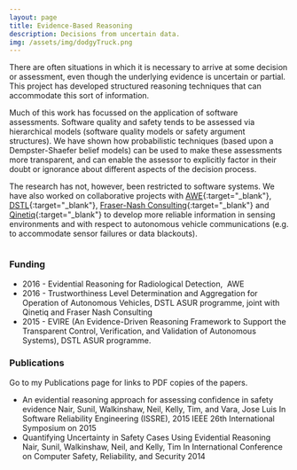 ```yaml
---
layout: page
title: Evidence-Based Reasoning
description: Decisions from uncertain data.
img: /assets/img/dodgyTruck.png
---
```

There are often situations in which it is necessary to arrive at some decision or assessment, even though the underlying evidence is uncertain or partial. This project has developed structured reasoning techniques that can accommodate this sort of information.

Much of this work has focussed on the application of software assessments. Software quality and safety tends to be assessed via hierarchical models (software quality models or safety argument structures). We have shown how probabilistic techniques (based upon a Dempster-Shaefer belief models) can be used to make these assessments more transparent, and can enable the assessor to explicitly factor in their doubt or ignorance about different aspects of the decision process.

The research has not, however, been restricted to software systems. We have also worked on collaborative projects with [AWE](http://www.awe.co.uk/){:target="\_blank"}, [DSTL](https://www.gov.uk/government/organisations/defence-science-and-technology-laboratory){:target="\_blank"}, [Fraser-Nash Consulting](https://www.fnc.co.uk/){:target="\_blank"} and [Qinetiq](https://www.qinetiq.com/){:target="\_blank"} to develop more reliable information in sensing environments and with respect to autonomous vehicle communications (e.g. to accommodate sensor failures or data blackouts).

<div class="img_row">
    <img class="col two left" src="{{ site.baseurl }}/assets/img/dodgyTruck.png" alt="" title="Screen shot 1"/>
</div>


### Funding

* 2016 - Evidential Reasoning for Radiological Detection,  AWE
* 2016 - Trustworthiness Level Determination and Aggregation for Operation of Autonomous Vehicles, DSTL ASUR programme, 	joint with Qinetiq and Fraser Nash Consulting
* 2015 - EVIRE (An Evidence-Driven Reasoning Framework to Support the Transparent Control, Verification, and Validation of 	Autonomous Systems), DSTL ASUR programme.


### Publications

Go to my Publications page for links to PDF copies of the papers.

* An evidential reasoning approach for assessing confidence in safety evidence Nair, Sunil, Walkinshaw, Neil, Kelly, Tim, and Vara, Jose Luis In Software Reliability Engineering (ISSRE), 2015 IEEE 26th International Symposium on 2015
* Quantifying Uncertainty in Safety Cases Using Evidential Reasoning Nair, Sunil, Walkinshaw, Neil, and Kelly, Tim In International Conference on Computer Safety, Reliability, and Security 2014
